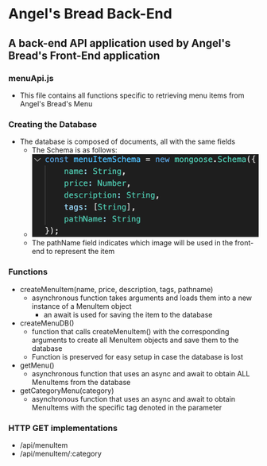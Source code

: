 # **Angel's Bread Back-End**
## A back-end API application used by Angel's Bread's Front-End application

### menuApi.js
* This file contains all functions specific to retrieving menu items from Angel's Bread's Menu

### Creating the Database
* The database is composed of documents, all with the same fields
	* The Schema is as follows:
	* ![](https://github.com/JohannesMendoza/angels-bread-backend/blob/master/readme-images/schema.png)
	* The pathName field indicates which image will be used in the front-end to represent the item

### Functions
* createMenuItem(name, price, description, tags, pathname)
	* asynchronous function takes arguments and loads them into a new instance of a MenuItem object
		* an await is used for saving the item to the database
* createMenuDB()
	* function that calls createMenuItem() with the corresponding arguments to create all MenuItem objects and save them to the database
	* Function is preserved for easy setup in case the database is lost
* getMenu()
	* asynchronous function that uses an async and await to obtain ALL MenuItems from the database
* getCategoryMenu(category)
	* asynchronous function that uses an async and await to obtain MenuItems with the specific tag denoted in the parameter

### HTTP GET implementations
* /api/menuItem
* /api/menuItem/:category